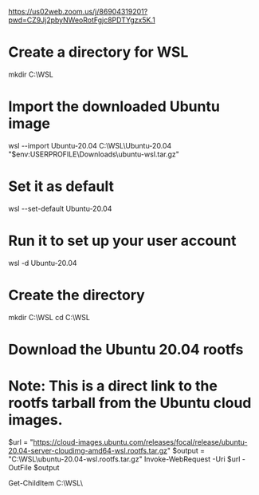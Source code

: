 https://us02web.zoom.us/j/86904319201?pwd=CZ9Jj2pbyNWeoRotFgjc8PDTYgzx5K.1
# Create a directory for WSL
mkdir C:\WSL

# Import the downloaded Ubuntu image
wsl --import Ubuntu-20.04 C:\WSL\Ubuntu-20.04 "$env:USERPROFILE\Downloads\ubuntu-wsl.tar.gz"

# Set it as default
wsl --set-default Ubuntu-20.04

# Run it to set up your user account
wsl -d Ubuntu-20.04

# Create the directory
mkdir C:\WSL
cd C:\WSL

# Download the Ubuntu 20.04 rootfs
# Note: This is a direct link to the rootfs tarball from the Ubuntu cloud images.
$url = "https://cloud-images.ubuntu.com/releases/focal/release/ubuntu-20.04-server-cloudimg-amd64-wsl.rootfs.tar.gz"
$output = "C:\WSL\ubuntu-20.04-wsl.rootfs.tar.gz"
Invoke-WebRequest -Uri $url -OutFile $output

Get-ChildItem C:\WSL\
